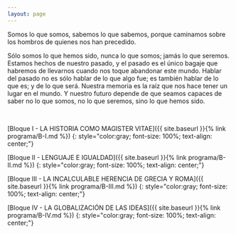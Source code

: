 ```yaml
---
layout: page
---
```


Somos lo que somos, sabemos lo que sabemos, porque caminamos sobre los hombros de quienes nos han precedido.

Sólo somos lo que hemos sido, nunca lo que somos; jamás lo que seremos. Estamos hechos de nuestro pasado, y el pasado es el único bagaje que habremos de llevarnos cuando nos toque abandonar este mundo. Hablar del pasado no es sólo hablar de lo que algo fue; es también hablar de lo que es; y de lo que será. Nuestra memoria es la raíz que nos hace tener un lugar en el mundo. Y nuestro futuro depende de que seamos capaces de saber no lo que somos, no lo que seremos, sino lo que hemos sido.

<br>


[Bloque I - LA HISTORIA COMO MAGISTER VITAE]({{ site.baseurl }}{% link programa/B-I.md %})
{: style="color:gray; font-size: 100%; text-align: center;"}

[Bloque II - LENGUAJE E IGUALDAD]({{ site.baseurl }}{% link programa/B-II.md %})
{: style="color:gray; font-size: 100%; text-align: center;"}

[Bloque III - LA INCALCULABLE HERENCIA DE GRECIA Y ROMA]({{ site.baseurl }}{% link programa/B-III.md %})
{: style="color:gray; font-size: 100%; text-align: center;"}


[Bloque IV - LA GLOBALIZACIÓN DE LAS IDEAS]({{ site.baseurl }}{% link programa/B-IV.md %})
{: style="color:gray; font-size: 100%; text-align: center;"}
